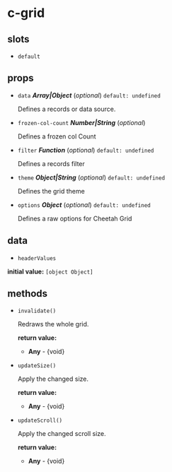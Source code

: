 # c-grid 

## slots 

- `default` 

## props 

- `data` ***Array|Object*** (*optional*) `default: undefined` 

  Defines a records or data source. 

- `frozen-col-count` ***Number|String*** (*optional*) 

  Defines a frozen col Count 

- `filter` ***Function*** (*optional*) `default: undefined` 

  Defines a records filter 

- `theme` ***Object|String*** (*optional*) `default: undefined` 

  Defines the grid theme 

- `options` ***Object*** (*optional*) `default: undefined` 

  Defines a raw options for Cheetah Grid 

## data 

- `headerValues` 

**initial value:** `[object Object]` 

## methods 

- `invalidate()` 

  Redraws the whole grid. 

   **return value:** 

     - **Any** - {void} 
- `updateSize()` 

  Apply the changed size. 

   **return value:** 

     - **Any** - {void} 
- `updateScroll()` 

  Apply the changed scroll size. 

   **return value:** 

     - **Any** - {void} 
